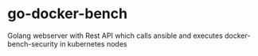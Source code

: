 # go-docker-bench
Golang webserver with Rest API which calls ansible and executes docker-bench-security in kubernetes nodes
